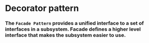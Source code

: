 # Decorator pattern
### The `Facade Pattern` provides a unified interface to a set of interfaces in a subsystem. Facade defines a higher level interface that makes the subsystem easier to use.